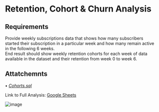 # Retention, Cohort & Churn Analysis

## Requirements

Provide weekly subscriptions data that shows how many subscribers started their subscription in a particular week and how many remain active in the following 6 weeks.  
End result should show weekly retention cohorts for each week of data available in the dataset and their retention from week 0 to week 6.

## Attatchemnts
• [*Cohorts.sql*](https://github.com/monikase/Data-Analytics-Projects/blob/220f2cad397e6f12d1b6a9b8f53cce47c78111e2/6-Retention%2C%20Cohorts%20%26%20Churn/Cohorts.sql)

Link to Full Analysis: [Google Sheets](https://docs.google.com/spreadsheets/d/1rUupRylEpHb4gzet9fhkJ3I1h27pNMVzXPU48Zscq5s/edit?usp=sharing)

![image](https://github.com/user-attachments/assets/3c978d80-5a53-4eaa-bc55-ad8e9865e32e)





